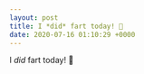 ```yaml
---
layout: post
title: I *did* fart today! 🤩
date: 2020-07-16 01:10:29 +0000
---
```


I *did* fart today! 🤩

